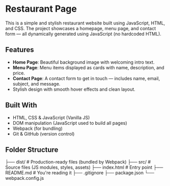 # Restaurant Page

This is a simple and stylish restaurant website built using JavaScript, HTML, and CSS. The project showcases a homepage, menu page, and contact form — all dynamically generated using JavaScript (no hardcoded HTML).

## Features

- **Home Page**: Beautiful background image with welcoming intro text.
- **Menu Page**: Menu items displayed as cards with name, description, and price.
- **Contact Page**: A contact form to get in touch — includes name, email, subject, and message.
- Stylish design with smooth hover effects and clean layout.

## Built With

- HTML, CSS & JavaScript (Vanilla JS)
- DOM manipulation (JavaScript used to build all pages)
- Webpack (for bundling)
- Git & GitHub (version control)

## Folder Structure

├── dist/ # Production-ready files (bundled by Webpack)
├── src/ # Source files (JS modules, styles, assets)
├── index.html # Entry point
├── README.md # You're reading it 
├── .gitignore
├── package.json
└── webpack.config.js